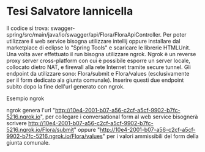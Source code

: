# Tesi Salvatore Iannicella
Il codice si trova: swagger-spring/src/main/java/io/swagger/api/Flora/FloraApiController. Per poter utilizzare il web service bisogna utilizzare intellij oppure installare dal marketplace di eclipse lo "Spring Tools" e scaricare le librerie HTMLUnit. Una volta aver effettuato il run bisogna utilizzare ngrok. Ngrok è un reverse proxy server cross-platform con cui è possibile esporre un server locale, collocato dietro NAT, e firewall alla rete Internet tramite secure tunnel. Gli endpoint da utilizzare sono: Flora/submit e Flora/values (esclusivamente per il form dedicato ala giunta comunale). Inserire questi due endpoint subito dopo la fine dell'url generato con ngrok.




Esempio ngrok


ngrok genera l'url "http://10e4-2001-b07-a56-c2cf-a5cf-9902-b7fc-5216.ngrok.io", per collegare i conversational form al web service bisognerà scrivere http://10e4-2001-b07-a56-c2cf-a5cf-9902-b7fc-5216.ngrok.io/Flora/submit" oppure "http://10e4-2001-b07-a56-c2cf-a5cf-9902-b7fc-5216.ngrok.io/Flora/values" per i valori ammissibili del form della giunta comunale.
